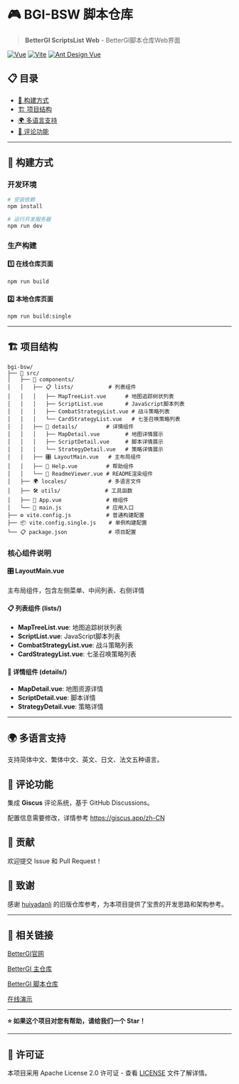 # 🎮 BGI-BSW 脚本仓库

> **BetterGI ScriptsList Web** - BetterGI脚本仓库Web界面

[![Vue](https://img.shields.io/badge/Vue-3.4.0-4FC08D?style=flat-square&logo=vue.js)](https://vuejs.org/)
[![Vite](https://img.shields.io/badge/Vite-5.0.0-646CFF?style=flat-square&logo=vite)](https://vitejs.dev/)
[![Ant Design Vue](https://img.shields.io/badge/Ant%20Design%20Vue-4.2.6-1890FF?style=flat-square&logo=ant-design)](https://antdv.com/)

## 📋 目录

- [🚀 构建方式](#-构建方式)
- [🏗️ 项目结构](#️-项目结构)
- [🌍 多语言支持](#-多语言支持)
- [💬 评论功能](#-评论功能)

---

## 🚀 构建方式

### 开发环境
```bash
# 安装依赖
npm install

# 运行开发服务器
npm run dev
```

### 生产构建

#### 1️⃣ 在线仓库页面
```bash
npm run build
```
#### 2️⃣ 本地仓库页面
```bash
npm run build:single
```

---

## 🏗️ 项目结构

```
bgi-bsw/
├── 📁 src/
│   ├── 🎨 components/
│   │   ├── 📋 lists/           # 列表组件
│   │   │   ├── MapTreeList.vue      # 地图追踪树状列表
│   │   │   ├── ScriptList.vue       # JavaScript脚本列表
│   │   │   ├── CombatStrategyList.vue # 战斗策略列表
│   │   │   └── CardStrategyList.vue   # 七圣召唤策略列表
│   │   ├── 📄 details/         # 详情组件
│   │   │   ├── MapDetail.vue        # 地图详情展示
│   │   │   ├── ScriptDetail.vue     # 脚本详情展示
│   │   │   └── StrategyDetail.vue   # 策略详情展示
│   │   ├── 🎛️ LayoutMain.vue   # 主布局组件
│   │   ├── 📖 Help.vue         # 帮助组件
│   │   └── 📄 ReadmeViewer.vue # README渲染组件
│   ├── 🌍 locales/             # 多语言文件
│   ├── 🛠️ utils/              # 工具函数
│   ├── 🎯 App.vue              # 根组件
│   └── 🚀 main.js              # 应用入口
├── ⚙️ vite.config.js           # 普通构建配置
├── 📦 vite.config.single.js    # 单例构建配置
└── 📋 package.json             # 项目配置
```

### 核心组件说明

#### 🎛️ LayoutMain.vue
主布局组件，包含左侧菜单、中间列表、右侧详情

#### 📋 列表组件 (lists/)
- **MapTreeList.vue**: 地图追踪树状列表
- **ScriptList.vue**: JavaScript脚本列表
- **CombatStrategyList.vue**: 战斗策略列表
- **CardStrategyList.vue**: 七圣召唤策略列表

#### 📄 详情组件 (details/)
- **MapDetail.vue**: 地图资源详情
- **ScriptDetail.vue**: 脚本详情
- **StrategyDetail.vue**: 策略详情

---

## 🌍 多语言支持

支持简体中文、繁体中文、英文、日文、法文五种语言。

## 💬 评论功能

集成 **Giscus** 评论系统，基于 GitHub Discussions。

配置信息需要修改，详情参考 https://giscus.app/zh-CN

## 🤝 贡献
欢迎提交 Issue 和 Pull Request！

## 🙏 致谢

感谢 [huiyadanli](https://github.com/huiyadanli) 的旧版仓库参考，为本项目提供了宝贵的开发思路和架构参考。

---

## 🌟 相关链接

[BetterGI官网](https://bettergi.com/)

[BetterGI 主仓库](https://github.com/babalae/better-genshin-impact/)

[BetterGI 脚本仓库](https://github.com/babalae/bettergi-scripts-list/)

[在线演示](https://zaodonganqi.github.io/bettergi-script-web-new/)

---

**⭐ 如果这个项目对您有帮助，请给我们一个 Star！**

---
## 📄 许可证

本项目采用 Apache License 2.0 许可证 - 查看 [LICENSE](LICENSE) 文件了解详情。